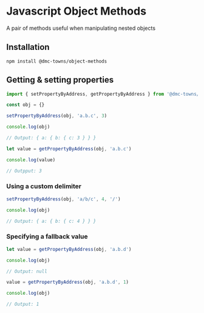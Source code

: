 # Javascript Object Methods

A pair of methods useful when manipulating nested objects

## Installation

```
npm install @dmc-towns/object-methods
```

## Getting & setting properties

```typescript
import { setPropertyByAddress, getPropertyByAddress } from '@dmc-towns/object-methods'

const obj = {}

setPropertyByAddress(obj, 'a.b.c', 3)

console.log(obj)

// Output: { a: { b: { c: 3 } } }

let value = getPropertyByAddress(obj, 'a.b.c')

console.log(value)

// Outpput: 3
```

### Using a custom delimiter

```typescript
setPropertyByAddress(obj, 'a/b/c', 4, '/')

console.log(obj)

// Output: { a: { b: { c: 4 } } }
```

### Specifying a fallback value

```typescript
let value = getPropertyByAddress(obj, 'a.b.d')

console.log(obj)

// Output: null

value = getPropertyByAddress(obj, 'a.b.d', 1)

console.log(obj)

// Output: 1
```
